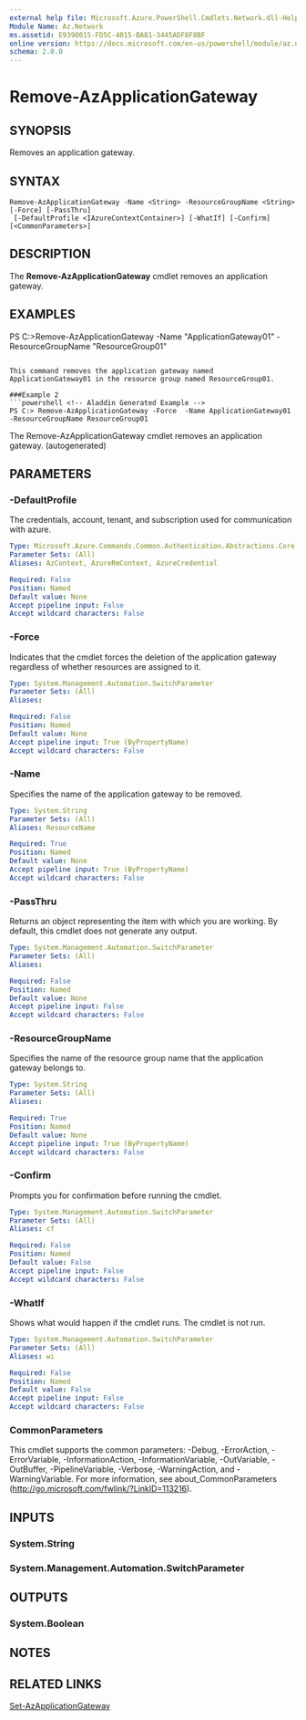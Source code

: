 ```yaml
---
external help file: Microsoft.Azure.PowerShell.Cmdlets.Network.dll-Help.xml
Module Name: Az.Network
ms.assetid: E9390015-FD5C-4015-BA81-3445ADF8F8BF
online version: https://docs.microsoft.com/en-us/powershell/module/az.network/remove-azapplicationgateway
schema: 2.0.0
---
```


# Remove-AzApplicationGateway

## SYNOPSIS
Removes an application gateway.

## SYNTAX

```
Remove-AzApplicationGateway -Name <String> -ResourceGroupName <String> [-Force] [-PassThru]
 [-DefaultProfile <IAzureContextContainer>] [-WhatIf] [-Confirm] [<CommonParameters>]
```

## DESCRIPTION
The **Remove-AzApplicationGateway** cmdlet removes an application gateway.

## EXAMPLES

PS C:\>Remove-AzApplicationGateway -Name "ApplicationGateway01" -ResourceGroupName "ResourceGroup01"
```

This command removes the application gateway named ApplicationGateway01 in the resource group named ResourceGroup01.

###Example 2
```powershell <!-- Aladdin Generated Example --> 
PS C:> Remove-AzApplicationGateway -Force  -Name ApplicationGateway01 -ResourceGroupName ResourceGroup01
```

The Remove-AzApplicationGateway cmdlet removes an application gateway. (autogenerated)

## PARAMETERS

### -DefaultProfile
The credentials, account, tenant, and subscription used for communication with azure.

```yaml
Type: Microsoft.Azure.Commands.Common.Authentication.Abstractions.Core.IAzureContextContainer
Parameter Sets: (All)
Aliases: AzContext, AzureRmContext, AzureCredential

Required: False
Position: Named
Default value: None
Accept pipeline input: False
Accept wildcard characters: False
```

### -Force
Indicates that the cmdlet forces the deletion of the application gateway regardless of whether resources are assigned to it.

```yaml
Type: System.Management.Automation.SwitchParameter
Parameter Sets: (All)
Aliases:

Required: False
Position: Named
Default value: None
Accept pipeline input: True (ByPropertyName)
Accept wildcard characters: False
```

### -Name
Specifies the name of the application gateway to be removed.

```yaml
Type: System.String
Parameter Sets: (All)
Aliases: ResourceName

Required: True
Position: Named
Default value: None
Accept pipeline input: True (ByPropertyName)
Accept wildcard characters: False
```

### -PassThru
Returns an object representing the item with which you are working.
By default, this cmdlet does not generate any output.

```yaml
Type: System.Management.Automation.SwitchParameter
Parameter Sets: (All)
Aliases:

Required: False
Position: Named
Default value: None
Accept pipeline input: False
Accept wildcard characters: False
```

### -ResourceGroupName
Specifies the name of the resource group name that the application gateway belongs to.

```yaml
Type: System.String
Parameter Sets: (All)
Aliases:

Required: True
Position: Named
Default value: None
Accept pipeline input: True (ByPropertyName)
Accept wildcard characters: False
```

### -Confirm
Prompts you for confirmation before running the cmdlet.

```yaml
Type: System.Management.Automation.SwitchParameter
Parameter Sets: (All)
Aliases: cf

Required: False
Position: Named
Default value: False
Accept pipeline input: False
Accept wildcard characters: False
```

### -WhatIf
Shows what would happen if the cmdlet runs.
The cmdlet is not run.

```yaml
Type: System.Management.Automation.SwitchParameter
Parameter Sets: (All)
Aliases: wi

Required: False
Position: Named
Default value: False
Accept pipeline input: False
Accept wildcard characters: False
```

### CommonParameters
This cmdlet supports the common parameters: -Debug, -ErrorAction, -ErrorVariable, -InformationAction, -InformationVariable, -OutVariable, -OutBuffer, -PipelineVariable, -Verbose, -WarningAction, and -WarningVariable. For more information, see about_CommonParameters (http://go.microsoft.com/fwlink/?LinkID=113216).

## INPUTS

### System.String

### System.Management.Automation.SwitchParameter

## OUTPUTS

### System.Boolean

## NOTES

## RELATED LINKS

[Set-AzApplicationGateway](./Set-AzApplicationGateway.md)



